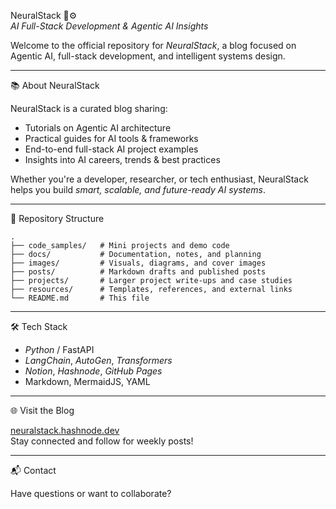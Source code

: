 NeuralStack 🧠⚙️  
*AI Full-Stack Development & Agentic AI Insights*

Welcome to the official repository for *NeuralStack*, a blog focused on Agentic AI, full-stack development, and intelligent systems design.

---

📚 About NeuralStack

NeuralStack is a curated blog sharing:
- Tutorials on Agentic AI architecture
- Practical guides for AI tools & frameworks
- End-to-end full-stack AI project examples
- Insights into AI careers, trends & best practices

Whether you're a developer, researcher, or tech enthusiast, NeuralStack helps you build *smart, scalable, and future-ready AI systems*.

---

📂 Repository Structure

```text
.
├── code_samples/   # Mini projects and demo code
├── docs/           # Documentation, notes, and planning
├── images/         # Visuals, diagrams, and cover images
├── posts/          # Markdown drafts and published posts
├── projects/       # Larger project write-ups and case studies
├── resources/      # Templates, references, and external links
└── README.md       # This file
```

---

🛠️ Tech Stack

- *Python* / FastAPI  
- *LangChain*, *AutoGen*, *Transformers*  
- *Notion*, *Hashnode*, *GitHub Pages*  
- Markdown, MermaidJS, YAML

---

🌐 Visit the Blog

[neuralstack.hashnode.dev](https://neuralstack.hashnode.dev)  
Stay connected and follow for weekly posts!

---

📬 Contact

Have questions or want to collaborate?